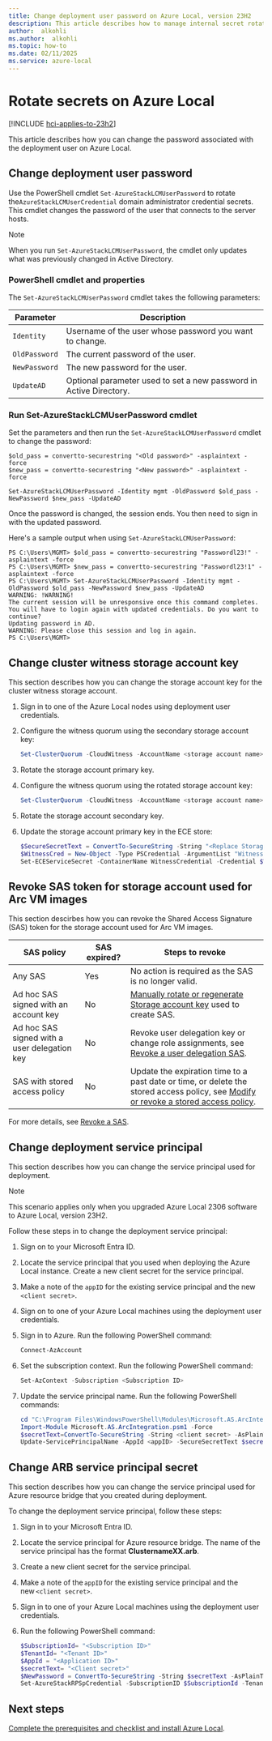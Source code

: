 ```yaml
---
title: Change deployment user password on Azure Local, version 23H2
description: This article describes how to manage internal secret rotation on Azure Local, version 23H2.
author:  alkohli
ms.author:  alkohli
ms.topic: how-to
ms.date: 02/11/2025
ms.service: azure-local
---
```


# Rotate secrets on Azure Local

[!INCLUDE [hci-applies-to-23h2](../includes/hci-applies-to-23h2.md)]

This article describes how you can change the password associated with the deployment user on Azure Local.

## Change deployment user password

Use the PowerShell cmdlet `Set-AzureStackLCMUserPassword` to rotate the`AzureStackLCMUserCredential` domain administrator credential secrets. This cmdlet changes the password of the user that connects to the server hosts.

> [!NOTE]
> When you run `Set-AzureStackLCMUserPassword`, the cmdlet only updates what was previously changed in Active Directory.

### PowerShell cmdlet and properties

The `Set-AzureStackLCMUserPassword` cmdlet takes the following parameters:

|Parameter|Description  |
|---------|---------|
|`Identity`    | Username of the user whose password you want to change.         |
|`OldPassword` | The current password of the user.        |
|`NewPassword` | The new password for the user.        |
|`UpdateAD`    | Optional parameter used to set a new password in Active Directory.        |


### Run Set-AzureStackLCMUserPassword cmdlet

Set the parameters and then run the `Set-AzureStackLCMUserPassword` cmdlet to change the password:

```azurepowershell
$old_pass = convertto-securestring "<Old password>" -asplaintext -force
$new_pass = convertto-securestring "<New password>" -asplaintext -force

Set-AzureStackLCMUserPassword -Identity mgmt -OldPassword $old_pass -NewPassword $new_pass -UpdateAD 
```

Once the password is changed, the session ends. You then need to sign in with the updated password.

Here's a sample output when using `Set-AzureStackLCMUserPassword`:

```output
PS C:\Users\MGMT> $old_pass = convertto-securestring "Passwordl23!" -asplaintext -force 
PS C:\Users\MGMT> $new_pass = convertto-securestring "Passwordl23!1" -asplaintext -force
PS C:\Users\MGMT> Set-AzureStackLCMUserPassword -Identity mgmt -OldPassword $old_pass -NewPassword $new_pass -UpdateAD 
WARNING: !WARNING!
The current session will be unresponsive once this command completes. You will have to login again with updated credentials. Do you want to continue?
Updating password in AD.
WARNING: Please close this session and log in again.
PS C:\Users\MGMT> 
```

## Change cluster witness storage account key

This section describes how you can change the storage account key for the cluster witness storage account.

1. Sign in to one of the Azure Local nodes using deployment user credentials.

1. Configure the witness quorum using the secondary storage account key:

    ```powershell
    Set-ClusterQuorum -CloudWitness -AccountName <storage account name> -AccessKey <storage account secondary key>
    ```

1. Rotate the storage account primary key.

1. Configure the witness quorum using the rotated storage account key:

    ```powershell
    Set-ClusterQuorum -CloudWitness -AccountName <storage account name> -AccessKey <storage account primary key>
    ```

1. Rotate the storage account secondary key.

1. Update the storage account primary key in the ECE store:

    ```powershell
    $SecureSecretText = ConvertTo-SecureString -String "<Replace Storage account key>" -AsPlainText -Force
    $WitnessCred = New-Object -Type PSCredential -ArgumentList "WitnessCredential,$SecureSecretText"
    Set-ECEServiceSecret -ContainerName WitnessCredential -Credential $WitnessCred
    ```

## Revoke SAS token for storage account used for Arc VM images

This section descirbes how you can revoke the Shared Access Signature (SAS) token for the storage account used for Arc VM images.

| SAS policy   | SAS expired?    | Steps to revoke   |
|---------|---------|---------|
| Any SAS     | Yes      | No action is required as the SAS is no longer valid.        |
| Ad hoc SAS signed with an account key      | No      | [Manually rotate or regenerate Storage account key](/azure/storage/common/storage-account-keys-manage?tabs=azure-portal#manually-rotate-access-keys) used to create SAS.         |
| Ad hoc SAS signed with a user delegation key      | No       | Revoke user delegation key or change role assignments, see [Revoke a user delegation SAS](/rest/api/storageservices/create-user-delegation-sas#revoke-a-user-delegation-sas).         |
| SAS with stored access policy      | No       | Update the expiration time to a past date or time, or delete the stored access policy, see [Modify or revoke a stored access policy](/rest/api/storageservices/define-stored-access-policy#modify-or-revoke-a-stored-access-policy).           |

For more details, see [Revoke a SAS](/rest/api/storageservices/create-service-sas#revoke-a-sas).

## Change deployment service principal

This section describes how you can change the service principal used for deployment. 

> [!NOTE]
> This scenario applies only when you upgraded Azure Local 2306 software to Azure Local, version 23H2.

Follow these steps in to change the deployment service principal:

1. Sign on to your Microsoft Entra ID.
1. Locate the service principal that you used when deploying the Azure Local instance. Create a new client secret for the service principal.
1. Make a note of the `appID` for the existing service principal and the new `<client secret>`.
1. Sign on to one of your Azure Local machines using the deployment user credentials.
1. Sign in to Azure. Run the following PowerShell command:

    ```powershell
    Connect-AzAccount
    ```

1. Set the subscription context. Run the following PowerShell command:

    ```powershell
    Set-AzContext -Subscription <Subscription ID>
    ```

1. Update the service principal name. Run the following PowerShell commands:

    ```powershell
    cd "C:\Program Files\WindowsPowerShell\Modules\Microsoft.AS.ArcIntegration"
    Import-Module Microsoft.AS.ArcIntegration.psm1 -Force
    $secretText=ConvertTo-SecureString -String <client secret> -AsPlainText -Force
    Update-ServicePrincipalName -AppId <appID> -SecureSecretText $secretText
    ```

## Change ARB service principal secret

This section describes how you can change the service principal used for Azure resource bridge that you created during deployment.

To change the deployment service principal, follow these steps:

1. Sign in to your Microsoft Entra ID.
1. Locate the service principal for Azure resource bridge. The name of the service principal has the format **ClusternameXX.arb**.
1. Create a new client secret for the service principal.
1. Make a note of the `appID` for the existing service principal and the new `<client secret>`.
1. Sign in to one of your Azure Local machines using the deployment user credentials.
1. Run the following PowerShell command:

   ```powershell
   $SubscriptionId= "<Subscription ID>" 
   $TenantId= "<Tenant ID>"
   $AppId = "<Application ID>" 
   $secretText= "<Client secret>" 
   $NewPassword = ConvertTo-SecureString -String $secretText -AsPlainText -Force 
   Set-AzureStackRPSpCredential -SubscriptionID $SubscriptionId -TenantID $TenantId -AppId $AppId -NewPassword $NewPassword 
   ```

## Next steps

[Complete the prerequisites and checklist and install Azure Local](../deploy/deployment-prerequisites.md).
